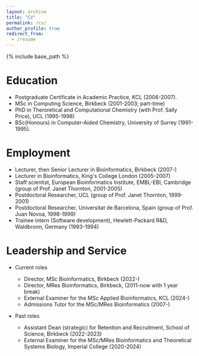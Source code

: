 ```yaml
---
layout: archive
title: "CV"
permalink: /cv/
author_profile: true
redirect_from:
  - /resume
---
```


{% include base_path %}

Education
=========
* Postgraduate Certificate in Academic Practice, KCL (2006-2007).
* MSc in Computing Science, Birkbeck (2001-2003; part-time)
* PhD in Theroretical and Computational Chemistry (with Prof. Sally Price), UCL (1995-1998)
* BSc(Honours) in Computer-Aided Chemistry, University of Surrey (1991-1995).
  
Employment
==========
* Lecturer, then Senior Lecturer in Bioinformatics, Birkbeck (2007-)
* Lecturer in Bioinformatics, King's College London (2005-2007)
* Staff scientist, European Bioinformatics Institute, EMBL-EBI, Cambridge (group of Prof. Janet Thornton, 2001-2005)
* Postdoctoral Researcher, UCL (group of Prof. Janet Thornton, 1999-2001)  
* Postdoctoral Researcher, Universitat de Barcelona, Spain (group of Prof. Juan Novoa, 1998-1999)
* Trainee intern (Software development), Hewlett-Packard R&D, Waldbronn, Germany (1993-1994)
  
Leadership and Service
======================
* Current roles
  * Director, MSc Bioinformatics, Birkbeck (2022-)
  * Director, MRes Bioinformatics, Birkbeck, (2011-now with 1 year break)
  * External Examiner for the MSc Applied Bioinformatics, KCL (2024-)
  * Admissions Tutor for the MSc/MRes Bioinformatics (2007-)
    
* Past roles
  * Assistant Dean (strategic) for Retention and Recruitment, School of Science, Birkbeck (2022-2023)
  * External Examiner for the MSc/MRes Bioinformatics and Theoretical Systems Biology, Imperial College (2020-2024)
    

